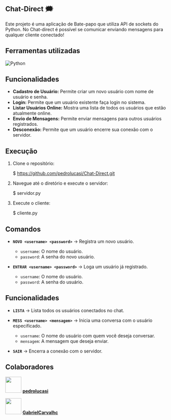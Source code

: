 ## Chat-Direct 🗯️  

 Este projeto é uma aplicação de Bate-papo que utiliza API de sockets do Python. No Chat-direct é possível se comunicar enviando mensagens para qualquer cliente conectado! 

 ## Ferramentas utilizadas 

![Python](https://img.shields.io/badge/Python-3776AB?style=for-the-badge&logo=python&logoColor=white)

 ## Funcionalidades

- **Cadastro de Usuário:** Permite criar um novo usuário com nome de usuário e senha.  
- **Login:** Permite que um usuário existente faça login no sistema.  
- **Listar Usuários Online:** Mostra uma lista de todos os usuários que estão atualmente online.  
- **Envio de Mensagens:** Permite enviar mensagens para outros usuários registrados.  
- **Desconexão:** Permite que um usuário encerre sua conexão com o servidor.  


 ## Execução

   1. Clone o repositório:
      
      $ https://github.com/pedrolucasi/Chat-Direct.git
      
   2. Navegue até o diretório e execute o servidor:

      $ servidor.py

   3. Execute o cliente:  
      
      $ cliente.py 

 ## Comandos 
 
- **`NOVO <username> <password>`** → Registra um novo usuário.  
  - `username`: O nome do usuário.  
  - `password`: A senha do novo usuário.  

- **`ENTRAR <username> <password>`** → Loga um usuário já registrado.  
  - `username`: O nome do usuário.  
  - `password`: A senha do usuário.  

## Funcionalidades 
- **`LISTA`** → Lista todos os usuários conectados no chat.  

- **`MESS <username> <mensagem>`** → Inicia uma conversa com o usuário especificado.  
  - `username`: O nome do usuário com quem você deseja conversar.  
  - `mensagem`: A mensagem que deseja enviar.  

- **`SAIR`** → Encerra a conexão com o servidor. 

 ## Colaboradores 

[<img src="https://github.com/pedrolucasi.png" width="50px">](https://github.com/pedrolucasi) **[pedrolucasi](https://github.com/pedrolucasi)**  

[<img src="https://github.com/GabrielCarvalhc.png" width="50px">](https://github.com/GabrielCarvalhc) **[GabrielCarvalhc](https://github.com/GabrielCarvalhc)**  



